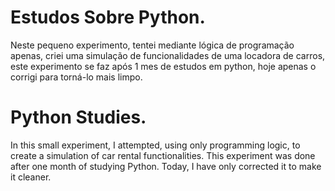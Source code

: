 # Estudos Sobre Python.

Neste pequeno experimento, tentei mediante lógica de programação apenas, criei uma simulação de funcionalidades de uma locadora de carros, este experimento se faz após 1 mes de estudos em python, hoje apenas o corrigi para torná-lo mais limpo.

# Python Studies.

In this small experiment, I attempted, using only programming logic, to create a simulation of car rental functionalities. This experiment was done after one month of studying Python. Today, I have only corrected it to make it cleaner.
